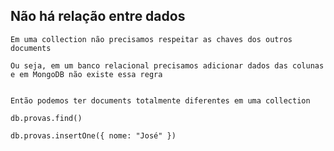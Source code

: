 ## Não há relação entre dados

```
Em uma collection não precisamos respeitar as chaves dos outros documents
```

```
Ou seja, em um banco relacional precisamos adicionar dados das colunas e em MongoDB não existe essa regra
```

```

Então podemos ter documents totalmente diferentes em uma collection
```

```
db.provas.find()

db.provas.insertOne({ nome: "José" })
```
